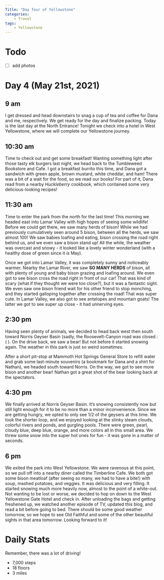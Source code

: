 ```yaml
---
Title: "Day four of Yellowstone"
categories:
    - Travel
tags:
    - Yellowstone
---
```

# Todo
- [ ] add photos
# Day 4 (May 21st, 2021)
## 9 am
I get dressed and head downstairs to snag a cup of tea and coffee for Dana and me, respectively. We get ready for the day and finalize packing. Today is the last day at the North Entrance! Tonight we check into a hotel in West Yellowstone, where we will complete our Yellowstone journey.

## 10:30 am
Time to check out and get some breakfast! Wanting something light after those tasty elk burgers last night, we head back to the Tumbleweed Bookstore and Cafe. I got a breakfast burrito this time, and Dana got a sandwich with green apple, brown mustard, white cheddar, and ham! There was a bit of a wait for the food, so we read our books! For part of it, Dana read from a nearby _Huckleberry_ cookbook, which contained some very delicious-looking recipes!

## 11:30 am
Time to enter the park from the north for the last time! This morning we headed east into Lamar Valley with high hopes of seeing some wildlife! Before we could get there, we saw many herds of bison! While we had previously cumulatively seen around 5 bison, between all the herds, we saw almost 100! We saw babies loafing and eating, bison crossing the road right behind us, and we even saw a bison stand up! All the while, the weather was overcast and snowy - it looked like a lovely winter wonderland (with a healthy dose of green since it _is_ May).

Once we got into Lamar Valley, it was completely sunny and noticeably warmer. Nearby the Lamar River, we saw **SO MANY HERDS** of bison, all with plenty of young and baby bison grazing and loafing around. We even got to see bison cross the road right in front of our car! That was kind of scary (what if they thought we were too close?), but it was a fantastic sight. We even saw one bison friend wait for his other friend to stop monching, and they started galloping together after crossing the road! That was super cute. In Lamar Valley, we also got to see antelopes and mountain goats! The latter we got to see super up close - it had unnerving eyes.

## 2:30 pm
Having seen plenty of animals, we decided to head back west then south toward Norris Geyser Basin (sadly, the Roosevelt-Canyon road was closed :( ). On the drive back, we saw a bear! But not before it started snowing again. The weather in this park is just so weird sometimes.

After a short pit-stop at Mammoth Hot Springs General Store to refill water and grab some last-minute souvenirs (a bookmark for Dana and a shirt for Nathan), we headed south toward Norris. On the way, we got to see more bison and another bear! Nathan got a great shot of the bear looking back at the spectators.

## 4:30 pm
We finally arrived at Norris Geyser Basin. It’s snowing consistently now but still light enough for it to be no more than a minor inconvenience. Since we are getting hungry, we opted to only see 1/2 of the geysers at this time. We took the shorter loop, and we enjoyed looking at the stinky steam clouds, colorful rivers and ponds, and gurgling pools. There were green, pearl, cloudy blue, deep blue, orange, and more colors all in this small area. We threw some snow into the super hot ones for fun - it was gone in a matter of seconds.

## 6 pm
We exited the park into West Yellowstone. We were ravenous at this point, so we pull off into a nearby diner called the Timberline Cafe. We both got some bison meatloaf (after seeing so many, we had to have a bite!) with soup, mashed potatoes, and veggies. It was delicious and very filling. It started snowing much more heavily now, almost to the point of a white-out. Not wanting to be lost or worse, we decided to hop on down to the West Yellowstone Gate Hotel and check in. After unloading the bags and getting freshened up, we watched another episode of TV, updated this blog, and read a bit before going to bed. There should be some good weather tomorrow, so we hope to see Old Faithful and some of the other beautiful sights in that area tomorrow. Looking forward to it!

# Daily Stats
Remember, there was a lot of driving!
- 7,000 steps
- 18 floors
- 3 miles
